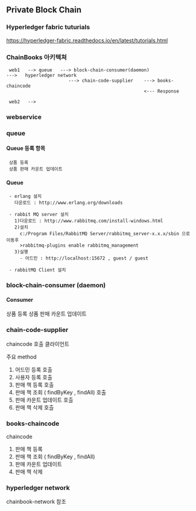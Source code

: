 
## Private Block Chain

### Hyperledger fabric tuturials
   https://hyperledger-fabric.readthedocs.io/en/latest/tutorials.html  
 
### ChainBooks 아키텍쳐

     web1   --> queue   ---> block-chain-consumer(daemon)                     --->   hyperledger network
                           ---> chain-code-supplier    ---> books-chaincode
                                                       <--- Response
     
     web2   -->
                               
### webservice
   
### queue
  #### Queue 등록 항목
     상품 등록
     상품 판매 카운트 업데이트
  #### Queue
     - erlang 설치
       다운로드 : http://www.erlang.org/downloads
       
     - rabbit MQ server 설치
       1)다운로드 : http://www.rabbitmq.com/install-windows.html
       2)설치
         c:/Program Files/RabbitMQ Server/rabbitmq_server-x.x.x/sbin 으로 이동후
         >rabbitmq-plugins enable rabbitmq_management
       3)실행 
         - 어드민 : http://localhost:15672 , guest / guest 
       
     - rabbitMQ Client 설치
       
### block-chain-consumer (daemon)
  #### Consumer
  상품 등록
  상품 판매 카운트 업데이트
  
### chain-code-supplier
  chaincode 호출 클라이언트
  
  주요 method
  1) 어드민 등록 호출
  2) 사용자 등록 호출
  3) 판매 책 등록 호출
  4) 판매 책 조회 ( findByKey , findAll) 호출
  5) 판매 카운트 업데이트 호츨
  6) 판매 책 삭제 호츨
  
### books-chaincode

  chaincode   
  1) 판매 책 등록
  2) 판매 책 조회 ( findByKey , findAll)
  3) 판매 카운트 업데이트
  4) 판매 책 삭제
  
  
### hyperledger network
   chainbook-network 참조
     

   
 